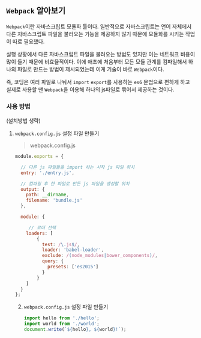 
## `Webpack` 알아보기

`Webpack`이란 자바스크립트 모듈화 툴이다. 일반적으로 자바스크립트는 언어 자체에서 다른 자바스크립트 파일을 불러오는 기능을 제공하지 않기 때문에 모듈화를 시키는 작업이 따로 필요했다.  

실행 상황에서 다른 자바스크립트 파일을 불러오는 방법도 있지만 이는 네트워크 비용이 많이 들기 때문에 비효율적이다. 이에 애초에 처음부터 모든 모듈 관계를 컴파일해서 하나의 파일로 만드는 방법이 제시되었는데 이게 기술이 바로 `Webpack`이다.

즉, 코딩은 여러 파일로 나눠서 `import` `export`를 사용하는 `es6` 문법으로 편하게 하고 실제로 사용할 땐 `Webpack`을 이용해 하나의 js파일로 묶어서 제공하는 것이다.

### 사용 방법

(설치방법 생략)


1. `webpack.config.js` 설정 파일 만들기

    > webpack.config.js
    ```js
    module.exports = {

      // 다른 js 파일들을 import 하는 시작 js 파일 위치
      entry: './entry.js',

      // 컴파일 후 한 파일로 만든 js 파일을 생성할 위치
      output: {
        path: __dirname,
        filename: 'bundle.js'
      },

      module: {

         // 로더 선택
        loaders: [
            {
              test: /\.js$/,
              loader: 'babel-loader',
              exclude: /(node_modules|bower_components)/,
              query: {
                presets: ['es2015']
              }
            }
        ]
      }
    };
    ```


    2. `webpack.config.js` 설정 파일 만들기

        ```js
        import hello from './hello';
        import world from './world';
        document.write(`${hello}, ${world}!`);
        ```
